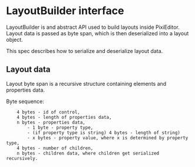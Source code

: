 # LayoutBuilder interface

LayoutBuilder is and abstract API used to build layouts inside PixiEditor.
Layout data is passed as byte span, which is then deserialized into a layout object.

This spec describes how to serialize and deserialize layout data.

## Layout data

Layout byte span is a recursive structure containing elements and properties data.

Byte sequence:
```
    4 bytes - id of control,
    4 bytes - length of properties data,
    n bytes - properties data,
        - 1 byte - property type,
        - (if property type is string) 4 bytes - length of string)
        - x bytes - property value, where x is determined by property type,
    4 bytes - number of children,
    n bytes - children data, where children get serialized recursively.
```